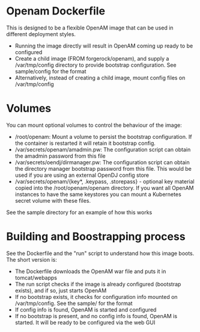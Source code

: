 # Openam Dockerfile 


This is designed to be a flexible OpenAM image that can be used in 
different deployment styles.

* Running the image directly will result in OpenAM coming up
ready to be configured
* Create a child image (FROM forgerock/openam), and supply a /var/tmp/config directory
to provide bootstrap configuration. See sample/config for the
format
* Alternatively, instead of creating a child image, mount config
files on /var/tmp/config 


# Volumes 

You can mount optional volumes to control the behaviour of the image:

* /root/openam: Mount a volume to persist the bootstrap configuration.
If the container is restarted it will retain it bootstrap config.
* /var/secrets/openam/amadmin.pw:  The configuration script can obtain
the amadmin password from this file 
* /var/secrets/oendj/dirmanager.pw:  The configuration script can obtain
the directory manager bootstrap password from this file. This
would be used if you are using an external OpenDJ config store
* /var/secrets/openam/{key*, .keypass, .storepass}  - optional key
material copied into the /root/openam/openam directory. If you
want all OpenAM instances to have the same keystores you
can mount a Kubernetes secret volume with these files.

See the sample directory for an example of how this works
 
# Building and Boostrapping process

See the Dockerfile and the "run" script to understand how this image boots. The 
short version is:

* The Dockerfile downloads the OpenAM war file and puts it in tomcat/webapps
* The run script checks if the image is already configured 
   (bootstrap exists), and if so, just starts OpenAM
* If no bootstrap exists, it checks for configuration info mounted
on /var/tmp/config. See the sample/ for the format 
* If config info is found, OpenAM is started and configured 
* If no bootstrap is present, and no config info is found, OpenAM
is started. It will be ready to be configured via the web GUI




